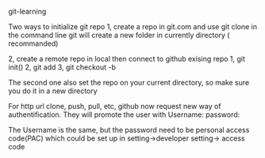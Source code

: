  git-learning

Two ways to initialize git repo
1, create a repo in git.com and use git clone <http url> in the command line
git will create a new folder in currently directory ( recommanded)

2, create a remote repo in local then connect to github exising repo
	1, git init()
	2, git add <remote> <http url>
	3, git checkout -b <remote> <new branch name>

The second one also set the repo on your current directory, so make sure you do it in a new directory

For http url clone, push, pull, etc, github now request new way of authentification. They will promote the user with 
Username:
password:

The Username is the same, but the password need to be personal access code(PAC)
which could be set up in setting->developer setting-> access code
